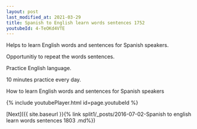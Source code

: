 ```yaml
---
layout: post
last_modified_at: 2021-03-29
title: Spanish to English learn words sentences 1752 
youtubeId: 4-TeOKd4VTE
---
```

 
 
Helps to learn English words and sentences for Spanish speakers.

Opportunitiy to repeat the words sentences. 

Practice English language. 
 
10 minutes practice every day. 
 
How to learn English words and sentences for Spanish speakers 
 
{% include youtubePlayer.html id=page.youtubeId %}
 
 
[Next]({{ site.baseurl }}{% link  split1/_posts/2016-07-02-Spanish to english learn words sentences 1803 .md%})
 
